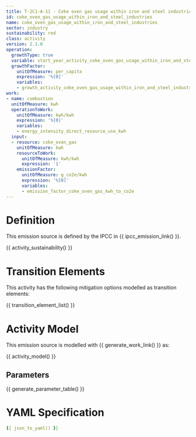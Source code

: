 ```yaml
---
title: T-2C1-A-11 - Coke oven gas usage within iron and steel industries
id: coke_oven_gas_usage_within_iron_and_steel_industries
name: coke_oven_gas_usage_within_iron_and_steel_industries
sector: industry
sustainability: red
class: activity
version: 2.1.0
operation:
  growthType: true
  variable: start_year_activity_coke_oven_gas_usage_within_iron_and_steel_industries
  growthFactor:
    unitOfMeasure: per_capita
    expression: '%[0]'
    variables:
    - growth_activity_coke_oven_gas_usage_within_iron_and_steel_industries
work:
- name: combustion
  unitOfMeasure: kwh
  operationToWork:
    unitOfMeasure: kwh/kwh
    expression: '%[0]'
    variables:
    - energy_intensity_direct_resource_use_kwh
  input:
  - resource: coke_oven_gas
    unitOfMeasure: kwh
    resourceToWork:
      unitOfMeasure: kwh/kwh
      expression: '1'
    emissionFactor:
      unitOfMeasure: g_co2e/kwh
      expression: '%[0]'
      variables:
      - emission_factor_coke_oven_gas_kwh_to_co2e
---
```

# Definition
This emission source is defined by the IPCC in {{ ipcc_emission_link() }}.


{{ activity_sustainability() }}

# Transition Elements

This activity has the following mitigation options modelled as transition elements:

{{ transition_element_list() }}

# Activity Model
This emission source is modelled with {{ generate_work_link() }} as:

{{ activity_model() }}

## Parameters

{{ generate_parameter_table() }}

# YAML Specification

```yaml
{{ json_to_yaml() }}
```
